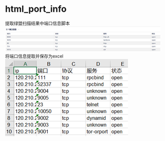 # html_port_info
提取绿盟扫描结果中端口信息脚本<br>
![baidu](https://github.com/MrWQ/html_port_info/blob/master/1559872671(1).jpg)  
将端口信息提取并保存为excel<br>
![baidu](https://github.com/MrWQ/html_port_info/blob/master/1559872727(1).jpg)  
